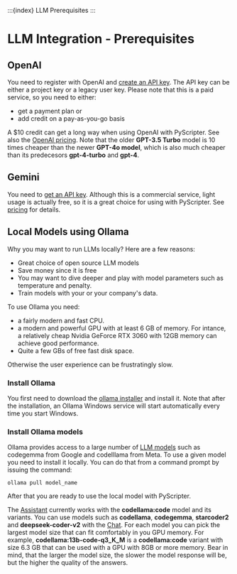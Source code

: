 :::{index} LLM Prerequisites
:::

# LLM Integration - Prerequisites

## OpenAI

You need to register with OpenAI and [create an API key](https://platform.openai.com/api-keys).
The API key can be either a project key or a legacy user key.  Please note that this is a paid 
service, so you need to either:
- get a payment plan or
- add credit on a pay-as-you-go basis

A $10 credit can get a long way when using OpenAI with PyScripter.  See also the 
[OpenAI pricing](https://openai.com/api/pricing/).  Note that the older **GPT-3.5 Turbo** 
model is 10 times cheaper than the newer **GPT-4o model**, which is also much cheaper than its 
predecesors **gpt-4-turbo** and **gpt-4**.

## Gemini

You need to [get an API key](https://aistudio.google.com/app/apikey).  Although this is a 
commercial service, light usage is actually free, so it is a great choice for using  with
PyScripter.  See [pricing](https://ai.google.dev/pricing) for details.

## Local Models using Ollama

Why you may want to run LLMs locally? Here are a few reasons:

- Great choice of open source LLM models
- Save money since it is free
- You may want to dive deeper and play with model parameters such as temperature and penalty.
- Train models with your or your company's data.

To use Ollama you need:

- a fairly modern and fast CPU.
- a modern and powerful GPU with at least 6 GB of memory. For intance, a relatively cheap Nvidia
  GeForce RTX 3060 with 12GB memory can achieve good performance.
- Quite a few GBs of free fast disk space.

Otherwise the user experience can be frustratingly slow.  

### Install Ollama

You first need to download the [ollama installer](https://ollama.com/download/OllamaSetup.exe) 
and install it. Note that after the installation, an Ollama Windows service will start automatically every time you start Windows.

### Install Ollama models

Ollama provides access to a large number of [LLM models](https://ollama.com/library) 
such as codegemma from Google and codelllama from Meta.  To use a given 
model you need to install it locally.  You can do that from a command prompt by 
issuing the command:

```
ollama pull model_name
```
After that you are ready to use the local model with PyScripter.

The [Assistant](assistant) currently works with the **codellama:code** model and its variants. 
You can use models such as **codellama**, **codegemma**, **starcoder2** and **deepseek-coder-v2**
with the [Chat](chatwindow). For each model you can pick the largest model size that can fit 
comfortably in you GPU memory.  For example, **codellama:13b-code-q3_K_M** is a 
**codellama:code** variant with size 6.3 GB that can be used with a GPU with 
8GB or more memory.  Bear in mind, that the larger the model size, the slower the model response will be, but the higher the quality of the answers.

